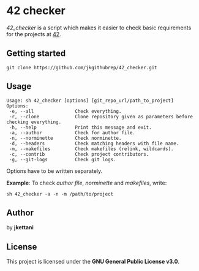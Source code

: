 # 42 checker

*42\_checker* is a script which makes it easier to check basic requirements for the projects at [42](https://www.42.fr/).

## Getting started

```
git clone https://github.com/jkgithubrep/42_checker.git 
```

## Usage

```
Usage: sh 42_checker [options] [git_repo_url/path_to_project]
Options:
 -e, --all               Check everything.
 -r, --clone             Clone repository given as parameters before checking everything.
 -h, --help              Print this message and exit.
 -a, --author            Check for author file.
 -n, --norminette        Check norminette.
 -d, --headers           Check matching headers with file name.
 -m, --makefiles         Check makefiles (relink, wildcards).
 -c, --contrib           Check project contributors.
 -g, --git-logs          Check git logs.

```

Options have to be written separately.

**Example**:
To check *author file*, *norminette* and *makefiles*, write:
```
sh 42_checker -a -n -m /path/to/project
```

## Author

by **jkettani**

## License

This project is licensed under the **GNU General Public License v3.0**.
